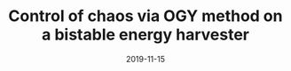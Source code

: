 ---
title: "Control of chaos via OGY method on a bistable energy harvester"
authors: "L. de La Roca, J. Peterson, M. Pereira, and A. Cunha Jr"
event: "25th International Congress of Mechanical Engineering (COBEM 2019)"
year: "2019"
doi: 
pdf: 
arxiv: 
hal: "https://hal.archives-ouvertes.fr/hal-02388460"
image: "GraphicalAbstract_Conf_2019_COBEM2019-1.png"
layout: none
date: 2019-11-15
collection: publications
category: conferences
permalink: /publications/ConferencePaper_2019_COBEM2019-1
---